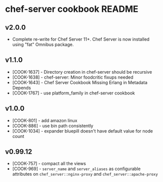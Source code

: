 chef-server cookbook README
==========================

v2.0.0
------
- Complete re-write for Chef Server 11+. Chef Server is now installed
  using "fat" Omnibus package.

v1.1.0
------
- [COOK-1637] - Directory creation in chef-server should be recursive
- [COOK-1638] - chef-server: Minor foodcritic fixups needed
- [COOK-1643] - Chef Server Cookbook Missing Erlang in Metadata Depends
- [COOK-1767] - use platform_family in chef-server cookbook

v1.0.0
------
- [COOK-801] - add amazon linux
- [COOK-886] - use bin path consistently
- [COOK-1034] - expander bluepill doesn't have default value for node count

v0.99.12
--------
- [COOK-757] - compact all the views
- [COOK-969] - `server_name` and `server_aliases` as configurable attributes on `chef_server::nginx-proxy` and `chef_server::apache-proxy`
